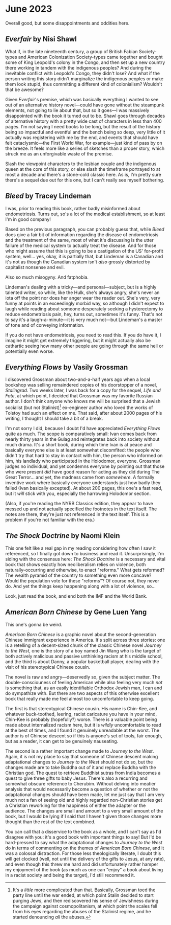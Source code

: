 June 2023
=========
Overall good, but some disappointments and oddities here.

_Everfair_ by Nisi Shawl
------------------------
What if, in the late nineteenth century, a group of British Fabian Society-types and American Colonization Society-types came together and bought some of King Leopold's colony in the Congo, and then set up a new country there working in tandem with the indigenous peoples? And during the inevitable conflict with Leopold's Congo, they didn't lose? And what if the person writing this story didn't marginalize the indigenous peoples or make them look stupid, thus committing a different kind of colonialism? Wouldn't that be awesome?

Given _Everfair_'s premise, which was basically everything I wanted to see out of an alternative history novel&mdash;could have gone without the steampunk elements, not going to lie about that, but so it goes&mdash;I was massively disappointed with the book it turned out to be. Shawl goes through decades of alternative history with a pretty wide cast of characters in less than 400 pages. I'm not saying I need books to be long, but the result of the history being so impactful and eventful and the bench being so deep, very little of it actually was registering with me by the end, and events that should have felt cataclysmic&mdash;the First World War, for example&mdash;just kind of pass by on the breeze. It feels more like a series of sketches than a proper story, which struck me as an unforgivable waste of the premise.

Slash the viewpoint characters to the lesbian couple and the indigenous queen at the core of this story, or else slash the timeframe portrayed to at most a decade and there's a stone-cold classic here. As is, I'm pretty sure there's a sequel due out for this one, but I can't really see myself bothering.

_Bleed_ by Tracey Lindeman
--------------------------
I was, prior to reading this book, rather badly misinformed about endometriosis. Turns out, so's a lot of the medical establishment, so at least I'm in good company!

Based on the previous paragraph, you can probably guess that, while _Bleed_ does give a fair bit of information regarding the disease of endometriosis and the treatment of the same, most of what it's discussing is the utter failure of the medical system to actually treat the disease. And for those who might assume that this is going to be a castigation of the US' for-profit system, well... yes, okay, it is partially that, but Lindeman is a Canadian and it's not as though the Canadian system isn't _also_ grossly distorted by capitalist nonsense and evil.

Also so much misogyny. And fatphobia.

Lindeman's dealing with a tricky&mdash;and personal&mdash;subject, but is a highly talented writer, so while, like the Hulk, she's always angry, she's never an iota off the point nor does her anger wear the reader out. She's very, very funny at points in an exceedingly morbid way, so although I didn't expect to laugh while reading about someone desperately seeking a hysterectomy to reduce endometriosis pain, hey, turns out, sometimes it's funny. That's not to say it's a laugh-a-minute&mdash;it is very much not&mdash;but Lindeman's a master of tone and of conveying information.

If you do not have endometriosis, you need to read this. If you do have it, I imagine it might get extremely triggering, but it might actually also be cathartic seeing how many other people are going through the same hell or potentially even worse. 

_Everything Flows_ by Vasily Grossman
-------------------------------------
I discovered Grossman about two-and-a-half years ago when a local bookshop was selling remaindered copies of his doorstopper of a novel, _Stalingrad_. Two weeks later, I was back for a copy for the sequel, _Life and Fate_, at which point, I decided that Grossman was my favorite Russian author. I don't think anyone who knows me will be surprised that a Jewish socialist (but not Stalinist)[^1] ex-engineer author who loved the works of Tolstoy had such an effect on me. That said, after about 2000 pages of his writing, I thought I should take a bit of a break.

[^1]: It's a _little_ more complicated than that. Basically, Grossman toed the party line until the war ended, at which point Stalin decided to start purging Jews, and then rediscovered his sense of Jewishness during the campaign against cosmopolitanism, at which point the scales fell from his eyes regarding the abuses of the Stalinist regime, and he started denouncing _all_ the abuses.

I'm not sorry I did, because I doubt I'd have appreciated _Everything Flows_ quite as much. The scope is comparatively small: Ivan comes back from nearly thirty years in the Gulag and reintegrates back into society without much drama. It's a short book, during which time Ivan is at peace and basically everyone else is at least somewhat discomfited: the people who didn't try that hard to stay in contact with him, the person who informed on him, his landlady who participated in the Holodomor, everyone. Grossman judges no individual, and yet condemns everyone by pointing out that those who were present _did_ have good reason for acting as they did during The Great Terror... and yet, the madness came from _somewhere_. A formally inventive work where basically everyone understands just how badly they failed (Ivan basically excepted). At about 200 pages, this one's a fast read, but it _will_ stick with you, especially the harrowing Holodomor section.

(Also, if you're reading the NYRB Classics edition, they appear to have messed up and not actually specified the footnotes in the text itself. The notes are there, they're just not referenced in the text itself. This is a problem if you're not familiar with the era.)

_The Shock Doctrine_ by Naomi Klein
-----------------------------------
This one felt like a real gap in my reading considering how often I saw it referenced, so I finally got down to business and read it. Unsurprisingly, I'm siding with the consensus here: _The Shock Doctrine_ is a necessary and vital book that shows exactly how neoliberalism relies on violence, both naturally-occurring and otherwise, to enact "reforms." What gets reformed? The wealth pyramid of the country to something even more concave? Would the population vote for these "reforms"? Of course not, they never do. And yet the things keep happening along with a lot of violence, so...

Look, just read the book, and end both the IMF and the World Bank.

_American Born Chinese_ by Gene Luen Yang
-----------------------------------------
This one's gonna be weird.

_American Born Chinese_ is a graphic novel about the second-generation Chinese immigrant experience in America. It's split across three stories: one is a retelling of a decent-sized chunk of the classic Chinese novel _Journey to the West_, one is the story of a boy named Jin Wang who is the target of both actively malicious and passive unthinking racism at his middle school, and the third is about Danny, a popular basketball player, dealing with the visit of his stereotypical Chinese cousin.

The novel is raw and angry&mdash;deservedly so, given the subject matter. The double-consciouness of feeling American while also feeling very much _not_ is something that, as an easily identifiable Orthodox Jewish man, I can and do sympathize with. But there are two aspects of this otherwise excellent book that really made me feel almost too uncomfortable to keep going.

The first is that stereotypical Chinese cousin. His name is Chin-Kee, and whatever buck-toothed, leering, racist caricature you have in your mind, Chin-Kee is probably (hopefully?) worse. There is a valuable point being made about internalized racism here, but it is _wildly_ uncomfortable to read at the best of times, and I found it genuinely unreadable at the worst. The author is of Chinese descent so if this is anyone's set of tools, fair enough, but as a reader, it can get to be genuinely nauseating.

The second is a rather important change made to _Journey to the West_. Again, it is not my place to say that someone of Chinese descent making adaptational changes to _Journey to the West_ should not do so, but the changes made are to take Buddha out of it and replace Buddha with the Christian god. The quest to retrieve Buddhist sutras from India becomes a quest to give three gifts to baby Jesus. There's also a recurring and somewhat obscure reference to Cherubim. Without delving into meatier analysis that would necessarily become a question of whether or not the adaptational changes should have been made, let me just say that I am very much not a fan of seeing old and highly regarded non-Christian stories get a Christian reworking for the happiness of either the adapter or the audience. The changes are small and amount to a very small amount of the book, but I would be lying if I said that I haven't given those changes more thought than the rest of the text combined.

You can call that a disservice to the book as a whole, and I can't say as I'd disagree with you: it's a good book with important things to say! But I'd be hard-pressed to say what the adaptational changes to _Journey to the West_ do in terms of commenting on the themes of _American Born Chinese_, and it was a colossal distraction. For those less theologically literate, I doubt this will get clocked (well, not until the delivery of the gifts to Jesus, at any rate), and even though this threw me hard and did unfortunately rather hamper my enjoyment of the book (as much as one can "enjoy" a book about living in a racist society and being the target), I'd still recommend it.
